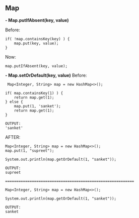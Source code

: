 ## Map
**- Map.putIfAbsent(key, value)**

Before:
```
if( !map.containsKey(key) ) {
    map.put(key, value);
}
```
Now:
```
map.putIfAbsent(key, value);
```


**- Map.setOrDefault(key, value)**
Before:
```
 Map<Integer, String> map = new HashMap<>();

if( map.containsKey(1) ) {
    return map.get(1);
} else {
    map.put(1, 'sanket');
    return map.get(1);
}

OUTPUT:
'sanket'
```

AFTER:
```
Map<Integer, String> map = new HashMap<>();
map.put(1, "supreet");

System.out.println(map.getOrDefault(1, "sanket"));

OUTPUT:
supreet

==========================================================

Map<Integer, String> map = new HashMap<>();

System.out.println(map.getOrDefault(1, "sanket"));

OUTPUT:
sanket

```

